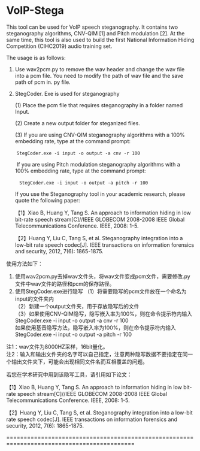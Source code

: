 
# VoIP-Stega

This tool can be used for VoIP speech steganography. It contains two steganography algorithms, CNV-QIM [1] and Pitch modulation [2].
At the same time, this tool is also used to build the first National Information Hiding Competition (CIHC2019) audio training set.

The usage is as follows:

1. Use wav2pcm.py to remove the wav header and change the wav file into a pcm file. You need to modify the path of wav file  and the save path of pcm in. py file.

2. StegCoder. Exe is used for steganography

   (1) Place the pcm file that requires steganography in a folder named Input.

   (2)  Create a new output folder for steganized files.

   (3)  If you are using CNV-QIM steganography algorithms with a 100% 	embedding rate, type at the command prompt:

   ​       `StegCoder.exe -i input -o output -a cnv -r 100 `

   ​	 If you are using Pitch modulation steganography algorithms with a 100% embedding rate, type at the command prompt:

   ​     ` StegCoder.exe -i input -o output -a pitch -r 100`

   

   If you use the Steganography tool in your academic research, please quote the following paper:

   【1】Xiao B, Huang Y, Tang S. An approach to information hiding in low bit-rate speech stream[C]//IEEE GLOBECOM 2008-2008 IEEE Global Telecommunications Conference. IEEE, 2008: 1-5.

   【2】Huang Y, Liu C, Tang S, et al. Steganography integration into a low-bit rate speech codec[J]. IEEE transactions on information forensics and security, 2012, 7(6): 1865-1875.

使用方法如下：

1. 使用wav2pcm.py去掉wav文件头，将wav文件变成pcm文件，需要修改.py文件中wav文件的路径和pcm的保存路径。
2. 使用StegCoder.exe进行隐写
   （1）将需要隐写的pcm文件放在一个命名为input的文件夹内  
   （2）新建一个output文件夹，用于存放隐写后的文件  
   （3）如果使用CNV-QIM隐写，隐写嵌入率为100%，则在命令提示符内输入 
   StegCoder.exe -i input -o output -a cnv -r 100  
   如果使用基音隐写方法，隐写嵌入率为100%，则在命令提示符内输入   
   StegCoder.exe -i input -o output -a pitch -r 100  

注1：wav文件为8000HZ采样，16bit量化。  
注2：输入和输出文件夹的名字可以自己指定，注意两种隐写数据不要指定在同一个输出文件夹下，可能会出现相同文件名而互相覆盖的问题。   


若您在学术研究中用到该隐写工具，请引用如下论文：

【1】Xiao B, Huang Y, Tang S. An approach to information hiding in low bit-rate speech stream[C]//IEEE GLOBECOM 2008-2008 IEEE Global Telecommunications Conference. IEEE, 2008: 1-5.

【2】Huang Y, Liu C, Tang S, et al. Steganography integration into a low-bit rate speech codec[J]. IEEE transactions on information forensics and security, 2012, 7(6): 1865-1875.

===========================================================================================

